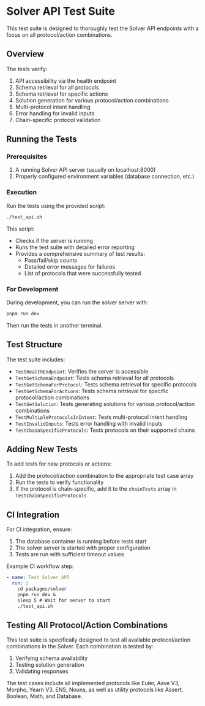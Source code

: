 # Solver API Test Suite

This test suite is designed to thoroughly test the Solver API endpoints with a focus on all protocol/action combinations.

## Overview

The tests verify:

1. API accessibility via the health endpoint
2. Schema retrieval for all protocols
3. Schema retrieval for specific actions
4. Solution generation for various protocol/action combinations
5. Multi-protocol intent handling
6. Error handling for invalid inputs
7. Chain-specific protocol validation

## Running the Tests

### Prerequisites

1. A running Solver API server (usually on localhost:8000)
2. Properly configured environment variables (database connection, etc.)

### Execution

Run the tests using the provided script:

```bash
./test_api.sh
```

This script:
- Checks if the server is running
- Runs the test suite with detailed error reporting
- Provides a comprehensive summary of test results:
  - Pass/fail/skip counts
  - Detailed error messages for failures
  - List of protocols that were successfully tested

### For Development

During development, you can run the solver server with:

```bash
pnpm run dev
```

Then run the tests in another terminal.

## Test Structure

The test suite includes:

- `TestHealthEndpoint`: Verifies the server is accessible
- `TestGetSchemaEndpoint`: Tests schema retrieval for all protocols
- `TestGetSchemaForProtocol`: Tests schema retrieval for specific protocols
- `TestGetSchemaForActions`: Tests schema retrieval for specific protocol/action combinations
- `TestGetSolution`: Tests generating solutions for various protocol/action combinations
- `TestMultipleProtocolsInIntent`: Tests multi-protocol intent handling
- `TestInvalidInputs`: Tests error handling with invalid inputs
- `TestChainSpecificProtocols`: Tests protocols on their supported chains

## Adding New Tests

To add tests for new protocols or actions:

1. Add the protocol/action combination to the appropriate test case array
2. Run the tests to verify functionality
3. If the protocol is chain-specific, add it to the `chainTests` array in `TestChainSpecificProtocols`

## CI Integration

For CI integration, ensure:

1. The database container is running before tests start
2. The solver server is started with proper configuration
3. Tests are run with sufficient timeout values

Example CI workflow step:

```yaml
- name: Test Solver API
  run: |
    cd packages/solver
    pnpm run dev &
    sleep 5 # Wait for server to start
    ./test_api.sh
```

## Testing All Protocol/Action Combinations

This test suite is specifically designed to test all available protocol/action combinations in the Solver. Each combination is tested by:

1. Verifying schema availability
2. Testing solution generation
3. Validating responses

The test cases include all implemented protocols like Euler, Aave V3, Morpho, Yearn V3, ENS, Nouns, as well as utility protocols like Assert, Boolean, Math, and Database.
